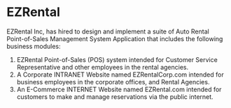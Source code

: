 # EZRental
EZRental Inc, has hired to design and implement a suite of Auto Rental Point-of-Sales Management System Application that includes the following business modules:
  1. EZRental Point-of-Sales (POS) system intended for Customer Service Representative and other employees in the rental agencies.
  2. A Corporate INTRANET Website named EZRentalCorp.com intended for business employees in the corporate offices, and Rental Agencies.
  3. An E-Commerce INTERNET Website named EZRental.com intended for customers to make and manage reservations via the public internet.
